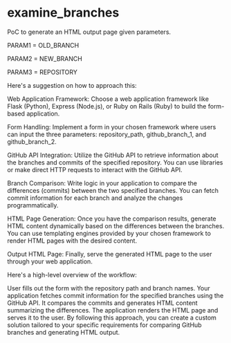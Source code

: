 # examine_branches
PoC to generate an HTML output page given parameters.

PARAM1 = OLD_BRANCH

PARAM2 = NEW_BRANCH

PARAM3 = REPOSITORY


Here's a suggestion on how to approach this:

Web Application Framework:
Choose a web application framework like Flask (Python), Express (Node.js), or Ruby on Rails (Ruby) to build the form-based application.

Form Handling:
Implement a form in your chosen framework where users can input the three parameters: repository_path, github_branch_1, and github_branch_2.

GitHub API Integration:
Utilize the GitHub API to retrieve information about the branches and commits of the specified repository. You can use libraries or make direct HTTP requests to interact with the GitHub API.

Branch Comparison:
Write logic in your application to compare the differences (commits) between the two specified branches. You can fetch commit information for each branch and analyze the changes programmatically.

HTML Page Generation:
Once you have the comparison results, generate HTML content dynamically based on the differences between the branches. You can use templating engines provided by your chosen framework to render HTML pages with the desired content.

Output HTML Page:
Finally, serve the generated HTML page to the user through your web application.

Here's a high-level overview of the workflow:

User fills out the form with the repository path and branch names.
Your application fetches commit information for the specified branches using the GitHub API.
It compares the commits and generates HTML content summarizing the differences.
The application renders the HTML page and serves it to the user.
By following this approach, you can create a custom solution tailored to your specific requirements for comparing GitHub branches and generating HTML output.
